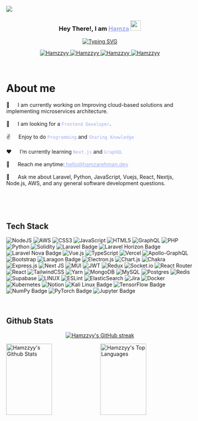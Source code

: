 
[![](https://visitcount.itsvg.in/api?id=Hamzzyy&icon=0&color=0)](https://visitcount.itsvg.in)



<!-- Intro  -->
<h3 align="center">
   Hey There!, I am
                <b><a target="_blank" href="https://hamzzyy.vercel.app/" style="color:#9DAAF2">Hamza</a>  <img src="https://media.giphy.com/media/hvRJCLFzcasrR4ia7z/giphy.gif" width="28">
</b>
</h3>
<p align="center">
  <a href="https://github.com/Hamzzyy"><a href="https://git.io/typing-svg"><img src="https://readme-typing-svg.herokuapp.com?font=Poppins&weight=600&pause=1000&color=9DAAF2&center=true&vCenter=true&random=false&width=435&height=52&lines=Full-stack+Developer;Tech+Enthusiast;Learning+New+Skills" alt="Typing SVG" /></a></a>
</p>


<p align="center">
 <a href="https://hamzarehman.dev/" target="blank">
  <img src="https://img.shields.io/badge/Website-DC143C?style=for-the-badge&logo=medium&logoColor=white&bgColor=" alt="Hamzzyy" />
 </a>
 <a href="https://www.linkedin.com/in/hamzarehman2/" target="_blank">
  <img src="https://img.shields.io/badge/LinkedIn-0077B5?style=for-the-badge&logo=linkedin&logoColor=white" alt="Hamzzyy"/>
 </a>
 <a href="https://twitter.com/HamzzyyDev" target="_blank">
  <img src="https://img.shields.io/badge/Twitter-1DA1F2?style=for-the-badge&logo=twitter&logoColor=white" alt="Hamzzyy"/>
 </a>
  <a href="https://www.instagram.com/ig_hamzzyy/" target="_blank">
  <img src="https://img.shields.io/badge/Instagram-E4405F?style=for-the-badge&logo=instagram&logoColor=white" alt="Hamzzyy"/>
 </a>
 
  
</p>
<br />

<!-- About Section -->

# About me

<p>
 <!-- <img align="right" width="350" src="./assets/animation.gif" alt="Coding man Hamza" /> -->
🔭 &emsp; I am currently working on Improving cloud-based solutions and implementing microservices architecture.<br/><br/>
👯 &emsp; I am looking for a <code style="color:#9DAAF2">Frontend Developer</code>.<br/><br/>
✌️ &emsp; Enjoy to do <code style="color:#9DAAF2">Programming</code> and <code style="color:#9DAAF2">Sharing Knowledge</code> <br/><br/>
❤️ &emsp; I’m currently learning <code style="color:#9DAAF2">Next.js</code> and <code style="color:#9DAAF2">GraphQL</code><br/><br/>
📧 &emsp; Reach me anytime:<a style="color:#9DAAF2" href="mailto:hello@hamzarehman.dev"> hello@hamzarehman.dev</a><br/><br/>
<!-- 💬 &emsp; Ask me about anything <a style="color:#9DAAF2" href="https://github.com/Hamzzyy/Hamzzyy/issues">here</a><br/><br/> -->
💬 &emsp; Ask me about Laravel, Python, JavaScript, Vuejs, React, Nextjs, Node.js, AWS, and any general software development questions.

</p>

<br/>
<br/>
<br/>

## Tech Stack

![NodeJS](https://img.shields.io/badge/node.js-6DA55F?style=for-the-badge&logo=node.js&logoColor=white) ![AWS](https://img.shields.io/badge/AWS-%23FF9900.svg?style=for-the-badge&logo=amazon-aws&logoColor=white) ![CSS3](https://img.shields.io/badge/css3-%231572B6.svg?style=for-the-badge&logo=css3&logoColor=white) ![JavaScript](https://img.shields.io/badge/javascript-%23323330.svg?style=for-the-badge&logo=javascript&logoColor=%23F7DF1E) ![HTML5](https://img.shields.io/badge/html5-%23E34F26.svg?style=for-the-badge&logo=html5&logoColor=white) ![GraphQL](https://img.shields.io/badge/-GraphQL-E10098?style=for-the-badge&logo=graphql&logoColor=white) ![PHP](https://img.shields.io/badge/php-%23777BB4.svg?style=for-the-badge&logo=php&logoColor=white) ![Python](https://img.shields.io/badge/python-3670A0?style=for-the-badge&logo=python&logoColor=ffdd54) ![Solidity](https://img.shields.io/badge/Solidity-%23363636.svg?style=for-the-badge&logo=solidity&logoColor=white) ![Laravel Badge](https://img.shields.io/badge/Laravel-FF2D20?style=for-the-badge&logo=laravel&logoColor=fff) ![Laravel Horizon Badge](https://img.shields.io/badge/Laravel%20Horizon-405263?style=for-the-badge&logo=laravelhorizon&logoColor=fff) ![Laravel Nova Badge](https://img.shields.io/badge/Laravel%20Nova-252D37?logo=laravelnova&logoColor=fff&style=for-the-badge) ![Vue.js](https://img.shields.io/badge/Vue.js-35495E?style=for-the-badge&logo=vuedotjs&logoColor=4FC08D) ![TypeScript](https://img.shields.io/badge/typescript-%23007ACC.svg?style=for-the-badge&logo=typescript&logoColor=white) ![Vercel](https://img.shields.io/badge/vercel-%23000000.svg?style=for-the-badge&logo=vercel&logoColor=white) ![Apollo-GraphQL](https://img.shields.io/badge/-ApolloGraphQL-311C87?style=for-the-badge&logo=apollo-graphql) ![Bootstrap](https://img.shields.io/badge/bootstrap-%23563D7C.svg?style=for-the-badge&logo=bootstrap&logoColor=white) ![Laragon Badge](https://img.shields.io/badge/Laragon-0E83CD?style=for-the-badge&logo=laragon&logoColor=fff) ![Electron.js](https://img.shields.io/badge/Electron-191970?style=for-the-badge&logo=Electron&logoColor=white) ![Chart.js](https://img.shields.io/badge/chart.js-F5788D.svg?style=for-the-badge&logo=chart.js&logoColor=white) ![Chakra](https://img.shields.io/badge/chakra-%234ED1C5.svg?style=for-the-badge&logo=chakraui&logoColor=white) ![Express.js](https://img.shields.io/badge/express.js-%23404d59.svg?style=for-the-badge&logo=express&logoColor=%2361DAFB) ![Next JS](https://img.shields.io/badge/Next-black?style=for-the-badge&logo=next.js&logoColor=white) ![MUI](https://img.shields.io/badge/MUI-%230081CB.svg?style=for-the-badge&logo=material-ui&logoColor=white) ![JWT](https://img.shields.io/badge/JWT-black?style=for-the-badge&logo=JSON%20web%20tokens) ![Redux](https://img.shields.io/badge/redux-%23593d88.svg?style=for-the-badge&logo=redux&logoColor=white) ![Socket.io](https://img.shields.io/badge/Socket.io-black?style=for-the-badge&logo=socket.io&badgeColor=010101) ![React Router](https://img.shields.io/badge/React_Router-CA4245?style=for-the-badge&logo=react-router&logoColor=white) ![React](https://img.shields.io/badge/react-%2320232a.svg?style=for-the-badge&logo=react&logoColor=%2361DAFB) ![TailwindCSS](https://img.shields.io/badge/tailwindcss-%2338B2AC.svg?style=for-the-badge&logo=tailwind-css&logoColor=white) ![Yarn](https://img.shields.io/badge/yarn-%232C8EBB.svg?style=for-the-badge&logo=yarn&logoColor=white) ![MongoDB](https://img.shields.io/badge/MongoDB-%234ea94b.svg?style=for-the-badge&logo=mongodb&logoColor=white) ![MySQL](https://img.shields.io/badge/mysql-%2300f.svg?style=for-the-badge&logo=mysql&logoColor=white) ![Postgres](https://img.shields.io/badge/postgres-%23316192.svg?style=for-the-badge&logo=postgresql&logoColor=white) ![Redis](https://img.shields.io/badge/redis-%23DD0031.svg?style=for-the-badge&logo=redis&logoColor=white) 	![Supabase](https://img.shields.io/badge/Supabase-3ECF8E?style=for-the-badge&logo=supabase&logoColor=white) ![LINUX](https://img.shields.io/badge/Linux-FCC624?style=for-the-badge&logo=linux&logoColor=black) ![ESLint](https://img.shields.io/badge/ESLint-4B3263?style=for-the-badge&logo=eslint&logoColor=white) ![ElasticSearch](https://img.shields.io/badge/-ElasticSearch-005571?style=for-the-badge&logo=elasticsearch) ![Jira](https://img.shields.io/badge/jira-%230A0FFF.svg?style=for-the-badge&logo=jira&logoColor=white) ![Docker](https://img.shields.io/badge/docker-%230db7ed.svg?style=for-the-badge&logo=docker&logoColor=white) ![Kubernetes](https://img.shields.io/badge/kubernetes-%23326ce5.svg?style=for-the-badge&logo=kubernetes&logoColor=white) ![Notion](https://img.shields.io/badge/Notion-%23000000.svg?style=for-the-badge&logo=notion&logoColor=white) ![Kali Linux Badge](https://img.shields.io/badge/Kali%20Linux-557C94?logo=kalilinux&logoColor=fff&style=for-the-badge) ![TensorFlow Badge](https://img.shields.io/badge/TensorFlow-FF6F00?logo=tensorflow&logoColor=fff&style=for-the-badge) ![NumPy Badge](https://img.shields.io/badge/NumPy-013243?logo=numpy&logoColor=fff&style=for-the-badge) ![PyTorch Badge](https://img.shields.io/badge/PyTorch-EE4C2C?logo=pytorch&logoColor=fff&style=for-the-badge) ![Jupyter Badge](https://img.shields.io/badge/Jupyter-F37626?logo=jupyter&logoColor=fff&style=for-the-badge)

<br/>

## Github Stats

<p align="center">
  <a href="https://github.com/Hamzzyy" >
    <img src="https://github-readme-streak-stats.herokuapp.com/?user=Hamzzyy&theme=codeSTACKr&border=9DAAF2" alt="Hamzzyy's GitHub streak"/>
  </a>
</p>



<a> 
    <a href="https://github.com/Hamzzyy"><img alt="Hamzzyy's Github Stats" src="https://denvercoder1-github-readme-stats.vercel.app/api?username=Hamzzyy&show_icons=true&count_private=true&border_color=9DAAF2&bg_color=09131B&title_color=FF652F&icon_color=F8D866&text_color=FFFFFF" height="192px" width="49.5%"/></a>
  <a href="https://github.com/Hamzzyy"><img alt="Hamzzyy's Top Languages" src="https://denvercoder1-github-readme-stats.vercel.app/api/top-langs/?username=Hamzzyy&langs_count=8&layout=compact&border_color=9DAAF2&bg_color=09131B&text_color=FFFFFF&title_color=FF652F&icon_color=F8D866" height="192px" width="49.5%"/></a>
  <br/>
</a>
